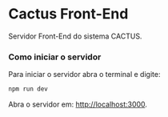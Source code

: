 # Cactus Front-End
Servidor Front-End do sistema CACTUS.

### Como iniciar o servidor
Para iniciar o servidor abra o terminal e digite:

```bash
npm run dev
```

Abra o servidor em: [http://localhost:3000](http://localhost:3000).
